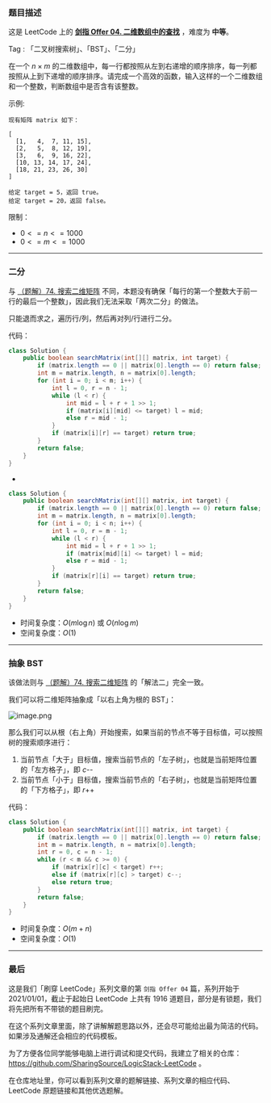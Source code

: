 ### 题目描述

这是 LeetCode 上的 **[剑指 Offer 04. 二维数组中的查找](https://leetcode.cn/problems/er-wei-shu-zu-zhong-de-cha-zhao-lcof/solution/by-ac_oier-7jo0/)** ，难度为 **中等**。

Tag : 「二叉树搜索树」、「BST」、「二分」



在一个 $n \times m$ 的二维数组中，每一行都按照从左到右递增的顺序排序，每一列都按照从上到下递增的顺序排序。请完成一个高效的函数，输入这样的一个二维数组和一个整数，判断数组中是否含有该整数。

示例:
```
现有矩阵 matrix 如下：

[
  [1,   4,  7, 11, 15],
  [2,   5,  8, 12, 19],
  [3,   6,  9, 16, 22],
  [10, 13, 14, 17, 24],
  [18, 21, 23, 26, 30]
]

给定 target = 5，返回 true。
给定 target = 20，返回 false。
```

限制：
* $0 <= n <= 1000$
* $0 <= m <= 1000$

---

### 二分

与 [（题解）74. 搜索二维矩阵](https://leetcode-cn.com/problems/search-a-2d-matrix/solution/gong-shui-san-xie-yi-ti-shuang-jie-er-fe-l0pq/) 不同，本题没有确保「每行的第一个整数大于前一行的最后一个整数」，因此我们无法采取「两次二分」的做法。

只能退而求之，遍历行/列，然后再对列/行进行二分。

代码：
```java
class Solution {
    public boolean searchMatrix(int[][] matrix, int target) {
        if (matrix.length == 0 || matrix[0].length == 0) return false;
        int m = matrix.length, n = matrix[0].length;
        for (int i = 0; i < m; i++) {
            int l = 0, r = n - 1;
            while (l < r) {
                int mid = l + r + 1 >> 1;
                if (matrix[i][mid] <= target) l = mid;
                else r = mid - 1;
            }
            if (matrix[i][r] == target) return true;
        }
        return false;
    }
}
```
-
```java
class Solution {
    public boolean searchMatrix(int[][] matrix, int target) {
        if (matrix.length == 0 || matrix[0].length == 0) return false;
        int m = matrix.length, n = matrix[0].length;
        for (int i = 0; i < n; i++) {
            int l = 0, r = m - 1;
            while (l < r) {
                int mid = l + r + 1 >> 1;
                if (matrix[mid][i] <= target) l = mid;
                else r = mid - 1;
            }
            if (matrix[r][i] == target) return true;
        }
        return false;
    }
}
```
* 时间复杂度：$O(m\log{n})$ 或 $O(n\log{m})$
* 空间复杂度：$O(1)$

---

### 抽象 BST

该做法则与 [（题解）74. 搜索二维矩阵](https://leetcode-cn.com/problems/search-a-2d-matrix/solution/gong-shui-san-xie-yi-ti-shuang-jie-er-fe-l0pq/) 的「解法二」完全一致。

我们可以将二维矩阵抽象成「以右上角为根的 BST」：

![image.png](https://pic.leetcode-cn.com/1617066993-AyRIiF-image.png)

那么我们可以从根（右上角）开始搜索，如果当前的节点不等于目标值，可以按照树的搜索顺序进行：

1. 当前节点「大于」目标值，搜索当前节点的「左子树」，也就是当前矩阵位置的「左方格子」，即 $c$--
2. 当前节点「小于」目标值，搜索当前节点的「右子树」，也就是当前矩阵位置的「下方格子」，即 $r$++

代码：
```java
class Solution {
    public boolean searchMatrix(int[][] matrix, int target) {
        if (matrix.length == 0 || matrix[0].length == 0) return false;
        int m = matrix.length, n = matrix[0].length;
        int r = 0, c = n - 1;
        while (r < m && c >= 0) {
            if (matrix[r][c] < target) r++;
            else if (matrix[r][c] > target) c--;
            else return true;
        }
        return false;
    }
}
```
* 时间复杂度：$O(m + n)$
* 空间复杂度：$O(1)$

---

### 最后

这是我们「刷穿 LeetCode」系列文章的第 `剑指 Offer 04` 篇，系列开始于 2021/01/01，截止于起始日 LeetCode 上共有 1916 道题目，部分是有锁题，我们将先把所有不带锁的题目刷完。

在这个系列文章里面，除了讲解解题思路以外，还会尽可能给出最为简洁的代码。如果涉及通解还会相应的代码模板。

为了方便各位同学能够电脑上进行调试和提交代码，我建立了相关的仓库：https://github.com/SharingSource/LogicStack-LeetCode 。

在仓库地址里，你可以看到系列文章的题解链接、系列文章的相应代码、LeetCode 原题链接和其他优选题解。

